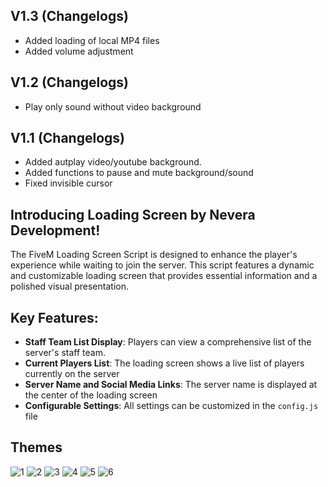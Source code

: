 ## V1.3 (Changelogs)
- Added loading of local MP4 files
- Added volume adjustment

## V1.2 (Changelogs)
- Play only sound without video background

## V1.1 (Changelogs)
- Added autplay video/youtube background.
- Added functions to pause and mute background/sound
- Fixed invisible cursor

## Introducing Loading Screen by Nevera Development!
The FiveM Loading Screen Script is designed to enhance the player's experience while waiting to join the server. This script features a dynamic and customizable loading screen that provides essential information and a polished visual presentation.

## Key Features:
- **Staff Team List Display**: Players can view a comprehensive list of the server's staff team. 
- **Current Players List**: The loading screen shows a live list of players currently on the server 
- **Server Name and Social Media Links**: The server name is displayed at the center of the loading screen
- **Configurable Settings**: All settings can be customized in the `config.js` file

## Themes
![1](https://github.com/user-attachments/assets/47ca1a13-2f95-4425-a631-225757bfcdfe)
![2](https://github.com/user-attachments/assets/2676e810-91db-494b-ae0d-c25ae82277cd)
![3](https://github.com/user-attachments/assets/b1f17312-907c-49eb-a01d-3ccaf8072edb)
![4](https://github.com/user-attachments/assets/1148d10e-4417-4179-8f8c-fef6465d205e)
![5](https://github.com/user-attachments/assets/a9c011dc-b0c0-4534-8cbf-8d6e14f77acd)
![6](https://github.com/user-attachments/assets/65fe2dbe-9e5a-446c-9e69-6edfe590e6bc)
